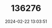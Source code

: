 ---
title: "136276"
category: "Cerradomys maracajuensis"
draft: false
date: 2024-02-22 13:03:51
languages:
  English: ["Maracaju Oryzomys", "Maracaju Rice Rat"]
  German: ["Maracaju-Reisratte"]
---